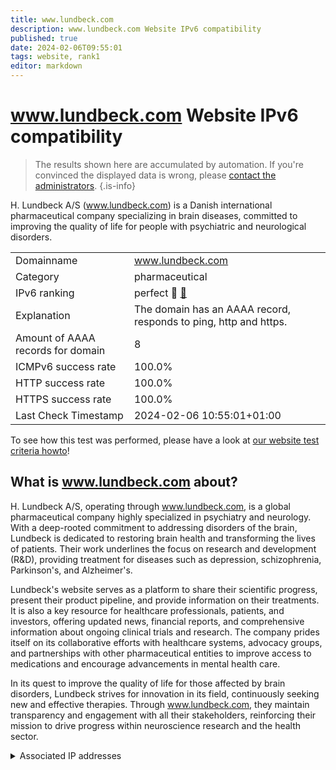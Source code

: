 ```yaml
---
title: www.lundbeck.com
description: www.lundbeck.com Website IPv6 compatibility
published: true
date: 2024-02-06T09:55:01
tags: website, rank1
editor: markdown
---
```


# www.lundbeck.com Website IPv6 compatibility

> The results shown here are accumulated by automation. If you're convinced the displayed data is wrong, please [contact the administrators](/howto/chat). 
{.is-info}

H. Lundbeck A/S (www.lundbeck.com) is a Danish international pharmaceutical company specializing in brain diseases, committed to improving the quality of life for people with psychiatric and neurological disorders.


|   |   |
| - | - |
| Domainname | www.lundbeck.com
| Category | pharmaceutical |
| IPv6 ranking | perfect :1st_place_medal: [🔗](/howto/ranking) |
| Explanation | The domain has an AAAA record, responds to ping, http and https. |
| Amount of AAAA records for domain | 8 |
| ICMPv6 success rate | 100.0%|
| HTTP success rate | 100.0% |
| HTTPS success rate | 100.0% |
| Last Check Timestamp | 2024-02-06 10:55:01+01:00 |

To see how this test was performed, please have a look at [our website test criteria howto](/howto/testcriteria/website)!


## What is www.lundbeck.com about?
H. Lundbeck A/S, operating through www.lundbeck.com, is a global pharmaceutical company highly specialized in psychiatry and neurology. With a deep-rooted commitment to addressing disorders of the brain, Lundbeck is dedicated to restoring brain health and transforming the lives of patients. Their work underlines the focus on research and development (R&D), providing treatment for diseases such as depression, schizophrenia, Parkinson's, and Alzheimer's.

Lundbeck's website serves as a platform to share their scientific progress, present their product pipeline, and provide information on their treatments. It is also a key resource for healthcare professionals, patients, and investors, offering updated news, financial reports, and comprehensive information about ongoing clinical trials and research. The company prides itself on its collaborative efforts with healthcare systems, advocacy groups, and partnerships with other pharmaceutical entities to improve access to medications and encourage advancements in mental health care.

In its quest to improve the quality of life for those affected by brain disorders, Lundbeck strives for innovation in its field, continuously seeking new and effective therapies. Through www.lundbeck.com, they maintain transparency and engagement with all their stakeholders, reinforcing their mission to drive progress within neuroscience research and the health sector.



<details>
<summary>Associated IP addresses</summary>

2600:9000:224a:b600:1e:1407:2f80:93a1

2600:9000:224a:de00:1e:1407:2f80:93a1

2600:9000:224a:ee00:1e:1407:2f80:93a1

2600:9000:224a:400:1e:1407:2f80:93a1

2600:9000:224a:5e00:1e:1407:2f80:93a1

2600:9000:224a:3e00:1e:1407:2f80:93a1

2600:9000:224a:6a00:1e:1407:2f80:93a1

2600:9000:224a:1600:1e:1407:2f80:93a1

</details>
